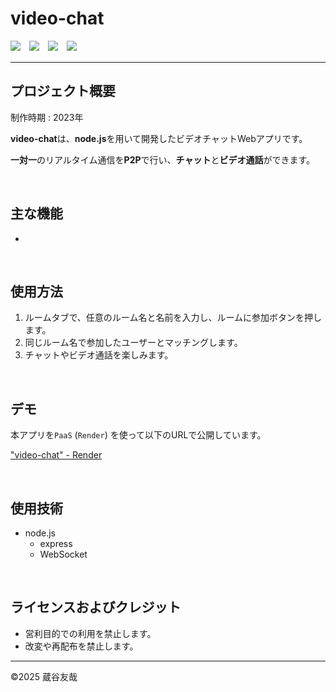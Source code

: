 # video-chat
<img src="https://img.shields.io/badge/-Node.js-006e00.svg?logo=node.js&style=for-the-badge">　<img src="https://img.shields.io/badge/-Html5-ffcdbf.svg?logo=html5&style=for-the-badge">　<img src="https://img.shields.io/badge/-Css3-1572B6.svg?logo=css3&style=for-the-badge">　<img src="https://img.shields.io/badge/-Javascript-948300.svg?logo=javascript&style=for-the-badge">

------

## プロジェクト概要
制作時期 : 2023年 

**video-chat**は、**node.js**を用いて開発したビデオチャットWebアプリです。

**一対一**のリアルタイム通信を**P2P**で行い、**チャット**と**ビデオ通話**ができます。

&nbsp;  

## 主な機能
* 

&nbsp;  

## 使用方法
1. ルームタブで、任意のルーム名と名前を入力し、ルームに参加ボタンを押します。
2. 同じルーム名で参加したユーザーとマッチングします。
3. チャットやビデオ通話を楽しみます。

&nbsp;  

## デモ
本アプリを`PaaS` (`Render`) を使って以下のURLで公開しています。

["video-chat" - Render](https://video-chat-fujm.onrender.com/)


&nbsp;  

## 使用技術
* node.js
  * express
  * WebSocket

&nbsp;  

## ライセンスおよびクレジット
* 営利目的での利用を禁止します。
* 改変や再配布を禁止します。

------

©️2025 蔵谷友哉
